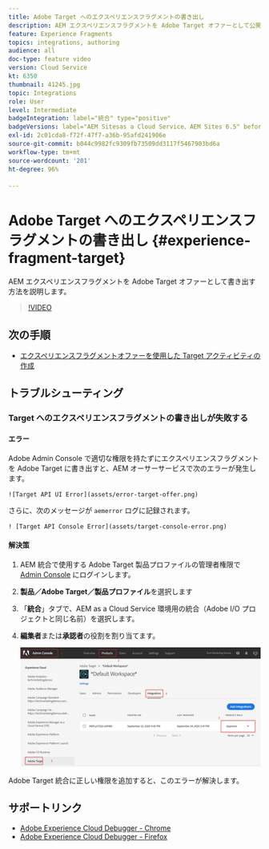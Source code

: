```yaml
---
title: Adobe Target へのエクスペリエンスフラグメントの書き出し
description: AEM エクスペリエンスフラグメントを Adobe Target オファーとして公開し書き出す方法について説明します。
feature: Experience Fragments
topics: integrations, authoring
audience: all
doc-type: feature video
version: Cloud Service
kt: 6350
thumbnail: 41245.jpg
topic: Integrations
role: User
level: Intermediate
badgeIntegration: label="統合" type="positive"
badgeVersions: label="AEM Sitesas a Cloud Service、AEM Sites 6.5" before-title="false"
exl-id: 2c01cda8-f72f-47f7-a36b-95afd241906e
source-git-commit: b044c9982fc9309fb73509dd3117f5467903bd6a
workflow-type: tm+mt
source-wordcount: '201'
ht-degree: 96%

---
```


# Adobe Target へのエクスペリエンスフラグメントの書き出し {#experience-fragment-target}

AEM エクスペリエンスフラグメントを Adobe Target オファーとして書き出す方法を説明します。

>[!VIDEO](https://video.tv.adobe.com/v/41245?quality=12&learn=on)

## 次の手順

+ [エクスペリエンスフラグメントオファーを使用した Target アクティビティの作成](./create-target-activity.md)

## トラブルシューティング

### Target へのエクスペリエンスフラグメントの書き出しが失敗する

#### エラー

Adobe Admin Console で適切な権限を持たずにエクスペリエンスフラグメントを Adobe Target に書き出すと、AEM オーサーサービスで次のエラーが発生します。

    ![Target API UI Error](assets/error-target-offer.png)

さらに、次のメッセージが `aemerror` ログに記録されます。

    ! [Target API Console Error](assets/target-console-error.png)

#### 解決策

1. AEM 統合で使用する Adobe Target 製品プロファイルの管理者権限で [Admin Console](https://adminconsole.adobe.com/) にログインします。
2. __製品／Adobe Target／製品プロファイル__&#x200B;を選択します
3. 「__統合__」タブで、AEM as a Cloud Service 環境用の統合（Adobe I/O プロジェクトと同じ名前）を選択します。
4. __編集者__&#x200B;または&#x200B;__承認者__&#x200B;の役割を割り当てます。

   ![Target API エラー](assets/target-permissions.png)

Adobe Target 統合に正しい権限を追加すると、このエラーが解決します。

## サポートリンク

+ [Adobe Experience Cloud Debugger - Chrome](https://chrome.google.com/webstore/detail/adobe-experience-cloud-de/ocdmogmohccmeicdhlhhgepeaijenapj)
+ [Adobe Experience Cloud Debugger - Firefox](https://addons.mozilla.org/en-US/firefox/addon/adobe-experience-platform-dbg/)
